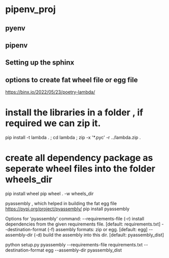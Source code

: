 # pipenv_proj

## pyenv

## pipenv

## Setting up the sphinx

## options to create fat wheel file or egg file

<https://binx.io/2022/05/23/poetry-lambda/>
# install the libraries in a folder , if required we can zip it.
pip install -t lambda . ; cd lambda ; zip -x '*.pyc' -r ../lambda.zip .

# create all dependency package as seperate wheel files into the folder wheels_dir

pip install wheel
pip wheel . -w wheels_dir

pyassembly , which helped in building the fat egg file
<https://pypi.org/project/pyassembly/>
pip install pyassembly

Options for 'pyassembly' command:
  --requirements-file (-r)   install dependencies from the given requirements
                             file. [default: requirements.txt]
  --destination-format (-f)  assembly formats: zip or egg. [default: egg]
  --assembly-dir (-d)        build the assembly into this dir. [default:
                             pyassembly_dist]
        
python setup.py pyassembly --requirements-file requirements.txt --destination-format egg --assembly-dir pyassembly_dist
